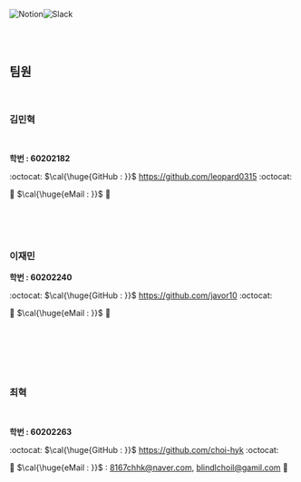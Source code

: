 <img alt="Notion" src ="https://img.shields.io/badge/Notion-000000.svg?&style=for-the-badge&logo=Notion&logoColor=white"/><img alt="Slack" src ="https://img.shields.io/badge/Slack-4A154B.svg?&style=for-the-badge&logo=Slack&logoColor=white"/></a>

<br/><br/>

## **팀원**

<br/>

### 김민혁

<br/>


**학번 : 60202182**

:octocat:
$\cal{\huge{GitHub : }}$ https://github.com/leopard0315
:octocat:



📧
$\cal{\huge{eMail : }}$ 📧 


<br/><br/><br/>

### 이재민


**학번 : 60202240**

:octocat:
$\cal{\huge{GitHub : }}$  https://github.com/javor10
:octocat:

📧
$\cal{\huge{eMail : }}$   📧 

<br/>

<br/><br/><br/>

### 최혁

<br/>

**학번 : 60202263**


:octocat:
$\cal{\huge{GitHub : }}$ https://github.com/choi-hyk
:octocat:


📧
$\cal{\huge{eMail : }}$  :  8167chhk@naver.com, blindlchoil@gamil.com  📧

